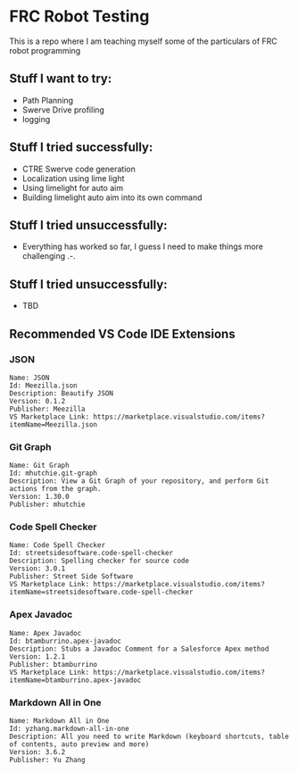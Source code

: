 # FRC Robot Testing

This is a repo where I am teaching myself some of the particulars of FRC robot programming

## Stuff I want to try:
- Path Planning
- Swerve Drive profiling
- logging

## Stuff I tried successfully:
- CTRE Swerve code generation
- Localization using lime light
- Using limelight for auto aim
- Building limelight auto aim into its own command

## Stuff I tried unsuccessfully:
- Everything has worked so far, I guess I need to make things more challenging .-.

## Stuff I tried unsuccessfully:
- TBD

## Recommended VS Code IDE Extensions

### JSON
    Name: JSON
    Id: Meezilla.json
    Description: Beautify JSON
    Version: 0.1.2
    Publisher: Meezilla
    VS Marketplace Link: https://marketplace.visualstudio.com/items?itemName=Meezilla.json

### Git Graph
    Name: Git Graph
    Id: mhutchie.git-graph
    Description: View a Git Graph of your repository, and perform Git actions from the graph.
    Version: 1.30.0
    Publisher: mhutchie

### Code Spell Checker
    Name: Code Spell Checker
    Id: streetsidesoftware.code-spell-checker
    Description: Spelling checker for source code
    Version: 3.0.1
    Publisher: Street Side Software
    VS Marketplace Link: https://marketplace.visualstudio.com/items?itemName=streetsidesoftware.code-spell-checker

### Apex Javadoc
    Name: Apex Javadoc
    Id: btamburrino.apex-javadoc
    Description: Stubs a Javadoc Comment for a Salesforce Apex method
    Version: 1.2.1
    Publisher: btamburrino
    VS Marketplace Link: https://marketplace.visualstudio.com/items?itemName=btamburrino.apex-javadoc

### Markdown All in One
    Name: Markdown All in One
    Id: yzhang.markdown-all-in-one
    Description: All you need to write Markdown (keyboard shortcuts, table of contents, auto preview and more)
    Version: 3.6.2
    Publisher: Yu Zhang

